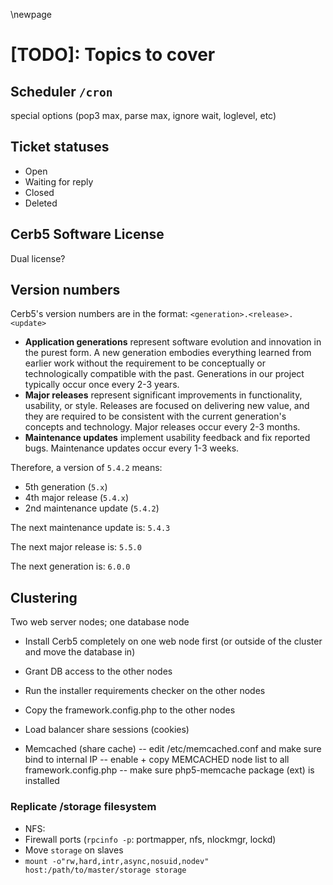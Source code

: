 \newpage

# [TODO]: Topics to cover #

## Scheduler `/cron` ##

special options (pop3 max, parse max, ignore wait, loglevel, etc)

## Ticket statuses ##

* Open
* Waiting for reply
* Closed
* Deleted

## Cerb5 Software License ##

Dual license?

## Version numbers ##

Cerb5's version numbers are in the format: `<generation>.<release>.<update>`

* **Application generations** represent software evolution and innovation in the purest form. A new generation embodies everything learned from earlier work without the requirement to be conceptually or technologically compatible with the past.  Generations in our project typically occur once every 2-3 years.
* **Major releases** represent significant improvements in functionality, usability, or style.  Releases are focused on delivering new value, and they are required to be consistent with the current generation's concepts and technology.  Major releases occur every 2-3 months.
* **Maintenance updates** implement usability feedback and fix reported bugs.  Maintenance updates occur every 1-3 weeks.

Therefore, a version of `5.4.2` means:

* 5th generation (`5.x`)
* 4th major release (`5.4.x`)
* 2nd maintenance update (`5.4.2`)

The next maintenance update is: `5.4.3`

The next major release is: `5.5.0`

The next generation is: `6.0.0`

## Clustering ##

Two web server nodes; one database node

* Install Cerb5 completely on one web node first (or outside of the cluster and move the database in)

* Grant DB access to the other nodes
* Run the installer requirements checker on the other nodes
* Copy the framework.config.php to the other nodes
* Load balancer share sessions (cookies)

* Memcached (share cache) -- edit /etc/memcached.conf and make sure bind to internal IP -- enable + copy MEMCACHED node list to all framework.config.php -- make sure php5-memcache package (ext) is installed

### Replicate /storage filesystem ###
* NFS:
* Firewall ports (`rpcinfo -p`: portmapper, nfs, nlockmgr, lockd)
* Move `storage` on slaves
* `mount -o"rw,hard,intr,async,nosuid,nodev" host:/path/to/master/storage storage`